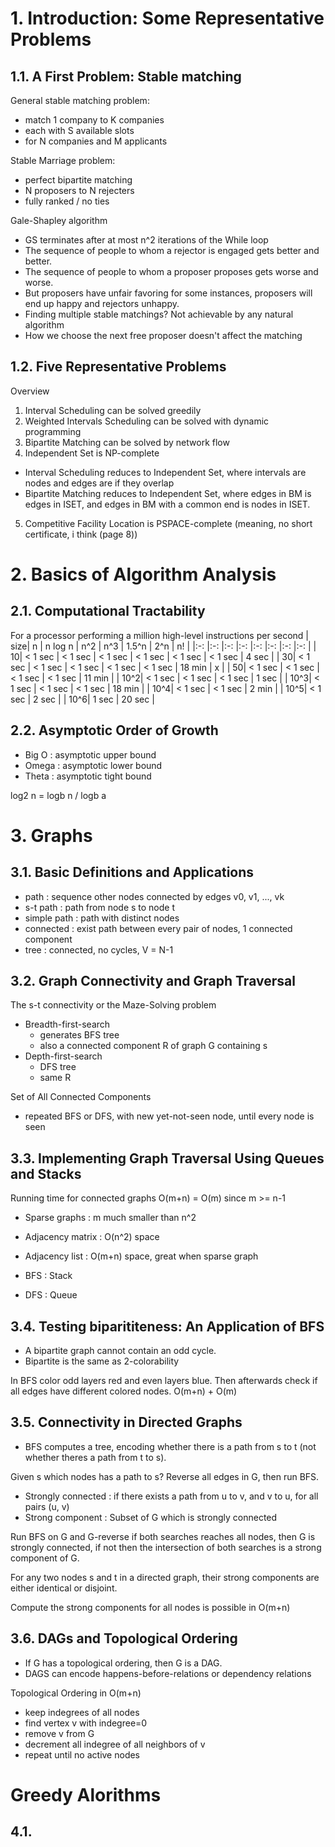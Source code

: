 # 1. Introduction: Some Representative Problems
## 1.1. A First Problem: Stable matching
General stable matching problem:
- match 1 company to K companies
- each with S available slots
- for N companies and M applicants

Stable Marriage problem:
- perfect bipartite matching
- N proposers to N rejecters
- fully ranked / no ties

Gale-Shapley algorithm
- GS terminates after at most n^2 iterations of the While loop
- The sequence of people to whom a rejector is engaged gets better and better.
- The sequence of people to whom a proposer proposes gets worse and worse.
- But proposers have unfair favoring for some instances, proposers will end up happy and rejectors unhappy.
- Finding multiple stable matchings? Not achievable by any natural algorithm
- How we choose the next free proposer doesn't affect the matching

## 1.2. Five Representative Problems
Overview
1. Interval Scheduling can be solved greedily
2. Weighted Intervals Scheduling can be solved with dynamic programming
3. Bipartite Matching can be solved by network flow
4. Independent Set is NP-complete
  - Interval Scheduling reduces to Independent Set, where intervals are nodes and edges are if they overlap
  - Bipartite Matching reduces to Independent Set, where edges in BM is edges in ISET, and edges in BM with a common end is nodes in ISET.
5. Competitive Facility Location is PSPACE-complete (meaning, no short certificate, i think (page 8))

# 2. Basics of Algorithm Analysis
## 2.1. Computational Tractability
For a processor performing a million high-level instructions per second
|   size|       n | n log n |     n^2 |     n^3 |   1.5^n |     2^n |      n! |
|:-:    |:-:      |:-:      |:-:      |:-:      |:-:      |:-:      |:-:      |
|     10| < 1 sec | < 1 sec | < 1 sec | < 1 sec | < 1 sec | < 1 sec |   4 sec |
|     30| < 1 sec | < 1 sec | < 1 sec | < 1 sec | < 1 sec |  18 min |       x |
|     50| < 1 sec | < 1 sec | < 1 sec | < 1 sec |  11 min |
|   10^2| < 1 sec | < 1 sec | < 1 sec |   1 sec |
|   10^3| < 1 sec | < 1 sec | < 1 sec |  18 min |
|   10^4| < 1 sec | < 1 sec |   2 min |
|   10^5| < 1 sec |   2 sec |
|   10^6|   1 sec |  20 sec |

## 2.2. Asymptotic Order of Growth
- Big O : asymptotic upper bound
- Omega : asymptotic lower bound
- Theta : asymptotic tight bound

log2 n = logb n / logb a


# 3. Graphs
## 3.1. Basic Definitions and Applications
- path        : sequence other nodes connected by edges v0, v1, ..., vk
- s-t path    : path from node s to node t
- simple path : path with distinct nodes
- connected   : exist path between every pair of nodes, 1 connected component
- tree        : connected, no cycles, V = N-1

## 3.2. Graph Connectivity and Graph Traversal
The s-t connectivity or the Maze-Solving problem
- Breadth-first-search
  - generates BFS tree
  - also a connected component R of graph G containing s
- Depth-first-search
  - DFS tree
  - same R

Set of All Connected Components
- repeated BFS or DFS, with new yet-not-seen node, until every node is seen

## 3.3. Implementing Graph Traversal Using Queues and Stacks
Running time for connected graphs O(m+n) = O(m) since m >= n-1

- Sparse graphs    : m much smaller than n^2
- Adjacency matrix : O(n^2) space
- Adjacency list   : O(m+n) space, great when sparse graph

- BFS : Stack
- DFS : Queue

## 3.4. Testing biparititeness: An Application of BFS
- A bipartite graph cannot contain an odd cycle.
- Bipartite is the same as 2-colorability

In BFS color odd layers red and even layers blue. Then afterwards check if all edges have different colored nodes. O(m+n) + O(m)

## 3.5. Connectivity in Directed Graphs
- BFS computes a tree, encoding whether there is a path from s to t (not whether theres a path from t to s).

Given s which nodes has a path to s? Reverse all edges in G, then run BFS.

- Strongly connected : if there exists a path from u to v, and v to u, for all pairs (u, v)
- Strong component : Subset of G which is strongly connected

Run BFS on G and G-reverse if both searches reaches all nodes, then G is strongly connected, if not then the intersection of both searches is a strong component of G.

For any two nodes s and t in a directed graph, their strong components are either identical or disjoint.

Compute the strong components for all nodes is possible in O(m+n)

## 3.6. DAGs and Topological Ordering
- If G has a topological ordering, then G is a DAG.
- DAGS can encode happens-before-relations or dependency relations

Topological Ordering in O(m+n)
- keep indegrees of all nodes
- find vertex v with indegree=0 
- remove v from G
- decrement all indegree of all neighbors of v
- repeat until no active nodes

# Greedy Alorithms
## 4.1. 


